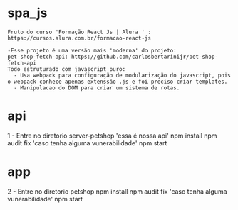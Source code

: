 # spa_js
    Fruto do curso 'Formação React Js | Alura ' : https://cursos.alura.com.br/formacao-react-js

    -Esse projeto é uma versão mais 'moderna' do projeto:
    pet-shop-fetch-api: https://github.com/carlosbertarinijr/pet-shop-fetch-api
    Todo estruturado com javascript puro: 
      - Usa webpack para configuração de modularização do javascript, pois o webpack conhece apenas extenssão .js e foi preciso criar templates.
      - Manipulacao do DOM para criar um sistema de rotas.

# api
1 - Entre no diretorio server-petshop 'essa é nossa api'
    npm install 
    npm audit fix 'caso tenha alguma vunerabilidade' 
    npm start

# app
2 - Entre no diretorio petshop
    npm install
    npm audit fix 'caso tenha alguma vunerabilidade' 
    npm start

